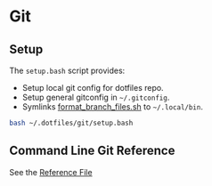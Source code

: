# Git

## Setup

The `setup.bash` script provides:
- Setup local git config for dotfiles repo.
- Setup general gitconfig in `~/.gitconfig`.
- Symlinks [format_branch_files.sh](format_branch_files.sh) to `~/.local/bin`.

```bash
bash ~/.dotfiles/git/setup.bash
```

## Command Line Git Reference

See the [Reference File](reference.bash)
